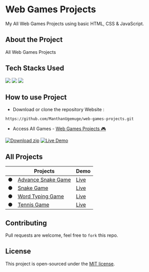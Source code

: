 # Web Games Projects
My All Web Games Projects using basic HTML, CSS & JavaScript.

## About the Project
All Web Games Projects

## Tech Stacks Used

<a target="_blank" href="https://www.w3schools.com/html/default.asp"><img src="https://img.shields.io/badge/html5%20-%23E34F26.svg?&style=for-the-badge&logo=html5&logoColor=white"></img></a>
<a target="_blank" href="https://www.w3schools.com/css/default.asp"><img src="https://img.shields.io/badge/css3%20-%231572B6.svg?&style=for-the-badge&logo=css3&logoColor=white"></img></a>
<a target="_blank" href="https://www.w3schools.com/js/default.asp"><img src="https://img.shields.io/badge/javascript%20-%23323330.svg?&style=for-the-badge&logo=javascript&logoColor=%23F7DF1E"></img></a>

## How to use Project

- Download or clone the repository Website : 

```
https://github.com/ManthanUgemuge/web-games-projects.git
```
- Access All Games - [Web Games Projects 🎮]()

[![Download zip](https://custom-icon-badges.herokuapp.com/badge/-Download-navy?style=for-the-badge&logo=download&logoColor=white "Download zip")](https://github.com/ManthanUgemuge/Web-Games-Projects/archive/refs/heads/main.zip) 
[![Live Demo](https://custom-icon-badges.herokuapp.com/badge/-Live-brightgreen?style=for-the-badge&logo=eye&logoColor=white "Live Demo")](https://github.com/ManthanUgemuge/Web-Games-Projects)

## All Projects

||Projects|Demo|
|---|--------|----|
|●|[Advance Snake Game](https://github.com/ManthanUgemuge/Web-Games-Projects/tree/main/Advance%20Snake%20Game)|[Live](https://manthanugemuge.github.io/Advance-Snake-Game/)|
|●|[Snake Game](https://github.com/ManthanUgemuge/Web-Games-Projects/tree/main/Basic%20Snake%20Game)|[Live](https://manthanugemuge.github.io/Basic-Snake-Game/)|
|●|[Word Typing Game](https://github.com/ManthanUgemuge/Web-Games-Projects/tree/main/Tennis%20Game)|[Live](https://manthanugemuge.github.io/Word%20Typing%20Game/)|
|●|[Tennis Game](https://github.com/ManthanUgemuge/Web-Games-Projects/tree/main/WordTypingGame)|[Live](https://manthanugemuge.github.io/Web-Games-Projects/Tennis%20Game/)|

## Contributing
Pull requests are welcome, feel free to ```fork``` this repo.

## License
This project is open-sourced under the [MIT license]().
